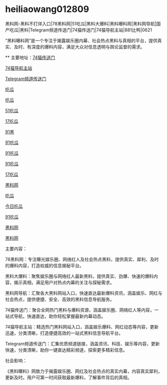 # heiliaowang012809
黑料网-黑料不打烊入口|78黑料网|51吃瓜|黑料大爆料|黑料曝料网|黑料网导航|国产吃瓜|黑料|Telegram频道传送门|74猫传送门|74猫导航主站|881比鸭|0621

“黑料曝料网”是一个专注于揭露娱乐圈内幕、社会热点黑料与真相的平台，提供真实、及时、有深度的爆料内容，满足大众对信息透明与舆论监督的需求。

** 主要地址：<a href="https://74mao.com/">74猫传送门</a>

<a href="https://74mao.com/">74猫导航主站</a>

<a href="https://74mao.com/">Telegram频道传送门</a>

<a href="https://chiguabaoliao01.pages.dev/">吃瓜</a>

<a href="https://chiguabaoliaowang01.pages.dev/">吃瓜</a>

<a href="https://heiliaoshezui1.pages.dev/">51吃瓜</a>

<a href="https://17chiguabudayang.pages.dev/">17吃瓜</a>

<a href="https://heiliaochiguada.pages.dev/">91黑</a>

<a href="https://91chiguahei.pages.dev/">91吃瓜</a>

<a href="https://91chiguajin.pages.dev/">91吃瓜</a>

<a href="https://heiliaohongling.pages.dev/">91吃瓜</a>

<a href="https://17chiguabudayang.pages.dev/">17吃瓜</a>

<a href="https://heiliaobudayang01.pages.dev/">黑料网</a>

<a href="https://chiguaqunzhongde.pages.dev/">吃瓜</a>

<a href="https://jinrichigua01.pages.dev/">今日吃瓜</a>

<a href="https://91chiguazhongxin.pages.dev/">91吃瓜</a>

<a href="https://xiazaianzhuang.pages.dev/">黑料网</a>

<a href="https://heiliaowangjin.pages.dev/">黑料网</a>

主要内容：

78黑料网：专注曝光娱乐圈、网络红人及社会热点黑料，提供真实、犀利、及时的爆料内容，打造权威的信息揭秘平台。

黑料大爆料：聚焦娱乐圈与网络红人最新黑料，提供真实、劲爆、快速的爆料内容，揭示真相，满足用户对热点内幕的关注与探秘需求。

黑料网导航：汇聚各大黑料网站入口，快速直达最新爆料资讯，涵盖娱乐、网红与社会热点，提供便捷、安全、高效的黑料信息导航服务。

74猫传送门：聚合全网热门黑料与爆料资源，涵盖娱乐圈、网络红人等内容，一站式导航，快速直达，助你轻松掌握最新内幕动态。

74猫导航主站：精选热门黑料网站入口，涵盖娱乐爆料、网红动态等内容，更新迅速，分类清晰，打造便捷高效的一站式黑料信息导航平台。

Telegram频道传送门：汇集优质频道链接，涵盖资讯、科技、娱乐等内容，更新快速，分类清晰，助你一键直达精彩频道，探索更多精彩信息。

社会影响：

《黑料曝料》网致力于揭露娱乐圈、网红及社会热点的真实内幕，内容真实犀利，更新及时。用户可第一时间获取最新爆料，了解事件背后的真相。
